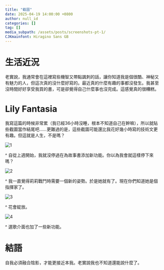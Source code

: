 ```yaml
---
title: "截圖"
date: 2025-04-19 14:00:00 +0800
author: null_id
categories: []
tag: []
media_subpath: /assets/posts/screenshots-pt-1/
CJKmainfont: Hiragino Sans GB
---
```


# 生活近況
老實說，我通常會在這裡寫些機智又帶點諷刺的話，讓你知道我是個很酷、神秘又有魅力的人，但這次真的沒什麼好寫的。最近真的什麼有趣的事都沒發生。我甚至沒時間好好享受我買的書，可是卻覺得自己什麼事也沒完成。這感覺真的很糟糕。

# Lily Fantasia
我寫這篇的時候非常累（我已經36小時沒睡，根本不知道自己在幹嘛），所以就貼些截圖當作結尾吧……更難過的是，這些截圖可能還比我花好幾小時寫的技術文更有趣。但這就是人生，不是嗎？

![1](1.png)

^ 自從上週開始，我就沒停過在為故事書添加新功能。你以為我會就這樣停下來嗎？

![2](2.png)

^ 我一直覺得莉莉戰鬥時需要一個新的姿勢。於是她就有了。現在你們知道她是個指揮家了。

![3](3.png)

^ 花會綻放。

![4](4.png)

^ 選歌介面也加了一些新功能。

# 結語
自我必須融合陰影，才能更接近本我。老實說我也不知道還能說什麼了。
